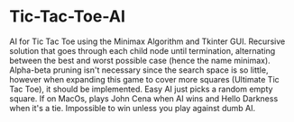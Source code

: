 # Tic-Tac-Toe-AI
AI for Tic Tac Toe using the Minimax Algorithm and Tkinter GUI. Recursive solution that goes through each child node until termination, alternating between the best and worst possible case (hence the name minimax). Alpha-beta pruning isn't necessary since the search space is so little, however when expanding this game to cover more squares (Ultimate Tic Tac Toe), it should be implemented. Easy AI just picks a random empty square. If on MacOs, plays John Cena when AI wins and Hello Darkness when it's a tie. Impossible to win unless you play against dumb AI. 
